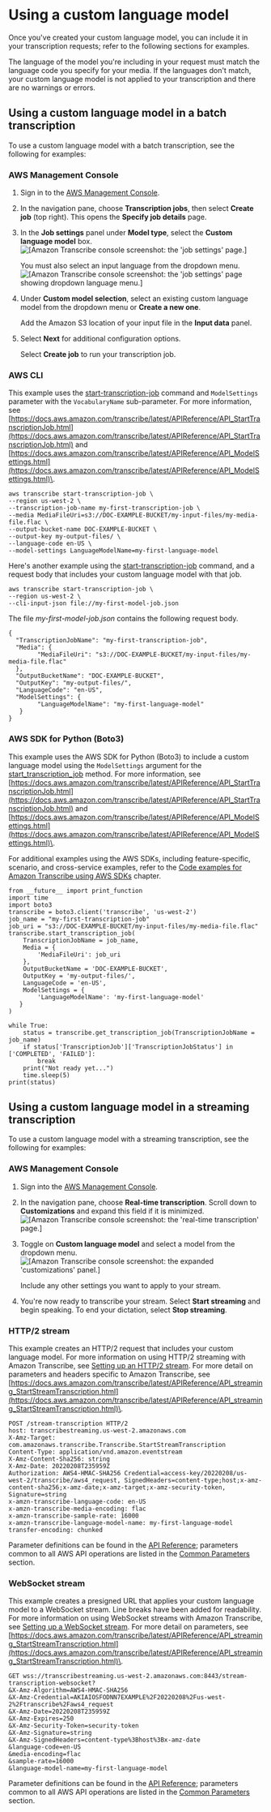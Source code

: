 # Using a custom language model<a name="custom-language-models-using"></a>

Once you've created your custom language model, you can include it in your transcription requests; refer to the following sections for examples\.

The language of the model you're including in your request must match the language code you specify for your media\. If the languages don't match, your custom language model is not applied to your transcription and there are no warnings or errors\.

## Using a custom language model in a batch transcription<a name="custom-language-models-using-batch"></a>

To use a custom language model with a batch transcription, see the following for examples:

### AWS Management Console<a name="model-console-batch"></a>

1. Sign in to the [AWS Management Console](https://console.aws.amazon.com/transcribe/)\.

1. In the navigation pane, choose **Transcription jobs**, then select **Create job** \(top right\)\. This opens the **Specify job details** page\.

1. In the **Job settings** panel under **Model type**, select the **Custom language model** box\.  
![\[Amazon Transcribe console screenshot: the 'job settings' page.\]](http://docs.aws.amazon.com/transcribe/latest/dg/images/clm-console.png)

   You must also select an input language from the dropdown menu\.  
![\[Amazon Transcribe console screenshot: the 'job settings' page showing dropdown language menu.\]](http://docs.aws.amazon.com/transcribe/latest/dg/images/clm-console-language.png)

1. Under **Custom model selection**, select an existing custom language model from the dropdown menu or **Create a new one**\.

   Add the Amazon S3 location of your input file in the **Input data** panel\.

1. Select **Next** for additional configuration options\.

   Select **Create job** to run your transcription job\.

### AWS CLI<a name="model-using-cli"></a>

This example uses the [start\-transcription\-job](https://awscli.amazonaws.com/v2/documentation/api/latest/reference/transcribe/start-transcription-job.html) command and `ModelSettings` parameter with the `VocabularyName` sub\-parameter\. For more information, see [https://docs.aws.amazon.com/transcribe/latest/APIReference/API_StartTranscriptionJob.html](https://docs.aws.amazon.com/transcribe/latest/APIReference/API_StartTranscriptionJob.html) and [https://docs.aws.amazon.com/transcribe/latest/APIReference/API_ModelSettings.html](https://docs.aws.amazon.com/transcribe/latest/APIReference/API_ModelSettings.html)\.

```
aws transcribe start-transcription-job \
--region us-west-2 \
--transcription-job-name my-first-transcription-job \
--media MediaFileUri=s3://DOC-EXAMPLE-BUCKET/my-input-files/my-media-file.flac \
--output-bucket-name DOC-EXAMPLE-BUCKET \
--output-key my-output-files/ \
--language-code en-US \
--model-settings LanguageModelName=my-first-language-model
```

Here's another example using the [start\-transcription\-job](https://awscli.amazonaws.com/v2/documentation/api/latest/reference/transcribe/start-transcription-job.html) command, and a request body that includes your custom language model with that job\.

```
aws transcribe start-transcription-job \
--region us-west-2 \
--cli-input-json file://my-first-model-job.json
```

The file *my\-first\-model\-job\.json* contains the following request body\.

```
{
  "TranscriptionJobName": "my-first-transcription-job",
  "Media": {
        "MediaFileUri": "s3://DOC-EXAMPLE-BUCKET/my-input-files/my-media-file.flac"
  },
  "OutputBucketName": "DOC-EXAMPLE-BUCKET",
  "OutputKey": "my-output-files/", 
  "LanguageCode": "en-US",
  "ModelSettings": {
        "LanguageModelName": "my-first-language-model"
   }
}
```

### AWS SDK for Python \(Boto3\)<a name="model-using-python-batch"></a>

This example uses the AWS SDK for Python \(Boto3\) to include a custom language model using the `ModelSettings` argument for the [start\_transcription\_job](https://boto3.amazonaws.com/v1/documentation/api/latest/reference/services/transcribe.html#TranscribeService.Client.start_transcription_job) method\. For more information, see [https://docs.aws.amazon.com/transcribe/latest/APIReference/API_StartTranscriptionJob.html](https://docs.aws.amazon.com/transcribe/latest/APIReference/API_StartTranscriptionJob.html) and [https://docs.aws.amazon.com/transcribe/latest/APIReference/API_ModelSettings.html](https://docs.aws.amazon.com/transcribe/latest/APIReference/API_ModelSettings.html)\.

For additional examples using the AWS SDKs, including feature\-specific, scenario, and cross\-service examples, refer to the [Code examples for Amazon Transcribe using AWS SDKs](service_code_examples.md) chapter\.

```
from __future__ import print_function
import time
import boto3
transcribe = boto3.client('transcribe', 'us-west-2')
job_name = "my-first-transcription-job"
job_uri = "s3://DOC-EXAMPLE-BUCKET/my-input-files/my-media-file.flac"
transcribe.start_transcription_job(
    TranscriptionJobName = job_name,
    Media = {
        'MediaFileUri': job_uri
    },
    OutputBucketName = 'DOC-EXAMPLE-BUCKET',
    OutputKey = 'my-output-files/', 
    LanguageCode = 'en-US', 
    ModelSettings = {
        'LanguageModelName': 'my-first-language-model' 
   }
)

while True:
    status = transcribe.get_transcription_job(TranscriptionJobName = job_name)
    if status['TranscriptionJob']['TranscriptionJobStatus'] in ['COMPLETED', 'FAILED']:
        break
    print("Not ready yet...")
    time.sleep(5)
print(status)
```

## Using a custom language model in a streaming transcription<a name="custom-language-models-using-stream"></a>

To use a custom language model with a streaming transcription, see the following for examples:

### AWS Management Console<a name="model-console-stream"></a>

1. Sign into the [AWS Management Console](https://console.aws.amazon.com/transcribe/)\.

1. In the navigation pane, choose **Real\-time transcription**\. Scroll down to **Customizations** and expand this field if it is minimized\.  
![\[Amazon Transcribe console screenshot: the 'real-time transcription' page.\]](http://docs.aws.amazon.com/transcribe/latest/dg/images/stream-main.png)

1. Toggle on **Custom language model** and select a model from the dropdown menu\.  
![\[Amazon Transcribe console screenshot: the expanded 'customizations' panel.\]](http://docs.aws.amazon.com/transcribe/latest/dg/images/model-stream2.png)

   Include any other settings you want to apply to your stream\.

1. You're now ready to transcribe your stream\. Select **Start streaming** and begin speaking\. To end your dictation, select **Stop streaming**\.

### HTTP/2 stream<a name="model-using-http2"></a>

This example creates an HTTP/2 request that includes your custom language model\. For more information on using HTTP/2 streaming with Amazon Transcribe, see [Setting up an HTTP/2 stream](streaming-http2.md)\. For more detail on parameters and headers specific to Amazon Transcribe, see [https://docs.aws.amazon.com/transcribe/latest/APIReference/API_streaming_StartStreamTranscription.html](https://docs.aws.amazon.com/transcribe/latest/APIReference/API_streaming_StartStreamTranscription.html)\.

```
POST /stream-transcription HTTP/2
host: transcribestreaming.us-west-2.amazonaws.com
X-Amz-Target: com.amazonaws.transcribe.Transcribe.StartStreamTranscription
Content-Type: application/vnd.amazon.eventstream
X-Amz-Content-Sha256: string
X-Amz-Date: 20220208T235959Z
Authorization: AWS4-HMAC-SHA256 Credential=access-key/20220208/us-west-2/transcribe/aws4_request, SignedHeaders=content-type;host;x-amz-content-sha256;x-amz-date;x-amz-target;x-amz-security-token, Signature=string
x-amzn-transcribe-language-code: en-US
x-amzn-transcribe-media-encoding: flac
x-amzn-transcribe-sample-rate: 16000      
x-amzn-transcribe-language-model-name: my-first-language-model
transfer-encoding: chunked
```

Parameter definitions can be found in the [API Reference](https://docs.aws.amazon.com/transcribe/latest/APIReference/API_Reference.html); parameters common to all AWS API operations are listed in the [Common Parameters](https://docs.aws.amazon.com/transcribe/latest/APIReference/CommonParameters.html) section\.

### WebSocket stream<a name="model-using-websocket"></a>

This example creates a presigned URL that applies your custom language model to a WebSocket stream\. Line breaks have been added for readability\. For more information on using WebSocket streams with Amazon Transcribe, see [Setting up a WebSocket stream](streaming-websocket.md)\. For more detail on parameters, see [https://docs.aws.amazon.com/transcribe/latest/APIReference/API_streaming_StartStreamTranscription.html](https://docs.aws.amazon.com/transcribe/latest/APIReference/API_streaming_StartStreamTranscription.html)\.

```
GET wss://transcribestreaming.us-west-2.amazonaws.com:8443/stream-transcription-websocket?
&X-Amz-Algorithm=AWS4-HMAC-SHA256
&X-Amz-Credential=AKIAIOSFODNN7EXAMPLE%2F20220208%2Fus-west-2%2Ftranscribe%2Faws4_request
&X-Amz-Date=20220208T235959Z
&X-Amz-Expires=250
&X-Amz-Security-Token=security-token
&X-Amz-Signature=string
&X-Amz-SignedHeaders=content-type%3Bhost%3Bx-amz-date
&language-code=en-US
&media-encoding=flac
&sample-rate=16000    
&language-model-name=my-first-language-model
```

Parameter definitions can be found in the [API Reference](https://docs.aws.amazon.com/transcribe/latest/APIReference/API_Reference.html); parameters common to all AWS API operations are listed in the [Common Parameters](https://docs.aws.amazon.com/transcribe/latest/APIReference/CommonParameters.html) section\.